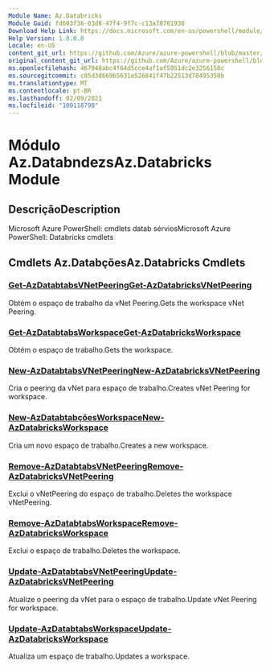 ```yaml
---
Module Name: Az.Databricks
Module Guid: fd603f36-03d8-47f4-9f7c-c13a78761936
Download Help Link: https://docs.microsoft.com/en-us/powershell/module/az.databricks
Help Version: 1.0.0.0
Locale: en-US
content_git_url: https://github.com/Azure/azure-powershell/blob/master/src/Databricks/help/Az.Databricks.md
original_content_git_url: https://github.com/Azure/azure-powershell/blob/master/src/Databricks/help/Az.Databricks.md
ms.openlocfilehash: 467948abc4f64d5cce4af1af5951dc2e3256158c
ms.sourcegitcommit: c05d3d669b5631e526841f47b22513d78495350b
ms.translationtype: MT
ms.contentlocale: pt-BR
ms.lasthandoff: 02/09/2021
ms.locfileid: "100118798"
---
```

# <span data-ttu-id="8d250-101">Módulo Az.Databndezs</span><span class="sxs-lookup"><span data-stu-id="8d250-101">Az.Databricks Module</span></span>
## <span data-ttu-id="8d250-102">Descrição</span><span class="sxs-lookup"><span data-stu-id="8d250-102">Description</span></span>
<span data-ttu-id="8d250-103">Microsoft Azure PowerShell: cmdlets datab sérvios</span><span class="sxs-lookup"><span data-stu-id="8d250-103">Microsoft Azure PowerShell: Databricks cmdlets</span></span>

## <span data-ttu-id="8d250-104">Cmdlets Az.Databções</span><span class="sxs-lookup"><span data-stu-id="8d250-104">Az.Databricks Cmdlets</span></span>
### [<span data-ttu-id="8d250-105">Get-AzDatabtabsVNetPeering</span><span class="sxs-lookup"><span data-stu-id="8d250-105">Get-AzDatabricksVNetPeering</span></span>](Get-AzDatabricksVNetPeering.md)
<span data-ttu-id="8d250-106">Obtém o espaço de trabalho da vNet Peering.</span><span class="sxs-lookup"><span data-stu-id="8d250-106">Gets the workspace vNet Peering.</span></span>

### [<span data-ttu-id="8d250-107">Get-AzDatabtabsWorkspace</span><span class="sxs-lookup"><span data-stu-id="8d250-107">Get-AzDatabricksWorkspace</span></span>](Get-AzDatabricksWorkspace.md)
<span data-ttu-id="8d250-108">Obtém o espaço de trabalho.</span><span class="sxs-lookup"><span data-stu-id="8d250-108">Gets the workspace.</span></span>

### [<span data-ttu-id="8d250-109">New-AzDatabtabsVNetPeering</span><span class="sxs-lookup"><span data-stu-id="8d250-109">New-AzDatabricksVNetPeering</span></span>](New-AzDatabricksVNetPeering.md)
<span data-ttu-id="8d250-110">Cria o peering da vNet para espaço de trabalho.</span><span class="sxs-lookup"><span data-stu-id="8d250-110">Creates vNet Peering for workspace.</span></span>

### [<span data-ttu-id="8d250-111">New-AzDatabtabçõesWorkspace</span><span class="sxs-lookup"><span data-stu-id="8d250-111">New-AzDatabricksWorkspace</span></span>](New-AzDatabricksWorkspace.md)
<span data-ttu-id="8d250-112">Cria um novo espaço de trabalho.</span><span class="sxs-lookup"><span data-stu-id="8d250-112">Creates a new workspace.</span></span>

### [<span data-ttu-id="8d250-113">Remove-AzDatabtabsVNetPeering</span><span class="sxs-lookup"><span data-stu-id="8d250-113">Remove-AzDatabricksVNetPeering</span></span>](Remove-AzDatabricksVNetPeering.md)
<span data-ttu-id="8d250-114">Exclui o vNetPeering do espaço de trabalho.</span><span class="sxs-lookup"><span data-stu-id="8d250-114">Deletes the workspace vNetPeering.</span></span>

### [<span data-ttu-id="8d250-115">Remove-AzDatabtabsWorkspace</span><span class="sxs-lookup"><span data-stu-id="8d250-115">Remove-AzDatabricksWorkspace</span></span>](Remove-AzDatabricksWorkspace.md)
<span data-ttu-id="8d250-116">Exclui o espaço de trabalho.</span><span class="sxs-lookup"><span data-stu-id="8d250-116">Deletes the workspace.</span></span>

### [<span data-ttu-id="8d250-117">Update-AzDatabtabsVNetPeering</span><span class="sxs-lookup"><span data-stu-id="8d250-117">Update-AzDatabricksVNetPeering</span></span>](Update-AzDatabricksVNetPeering.md)
<span data-ttu-id="8d250-118">Atualize o peering da vNet para o espaço de trabalho.</span><span class="sxs-lookup"><span data-stu-id="8d250-118">Update vNet Peering for workspace.</span></span>

### [<span data-ttu-id="8d250-119">Update-AzDatabtabsWorkspace</span><span class="sxs-lookup"><span data-stu-id="8d250-119">Update-AzDatabricksWorkspace</span></span>](Update-AzDatabricksWorkspace.md)
<span data-ttu-id="8d250-120">Atualiza um espaço de trabalho.</span><span class="sxs-lookup"><span data-stu-id="8d250-120">Updates a workspace.</span></span>


